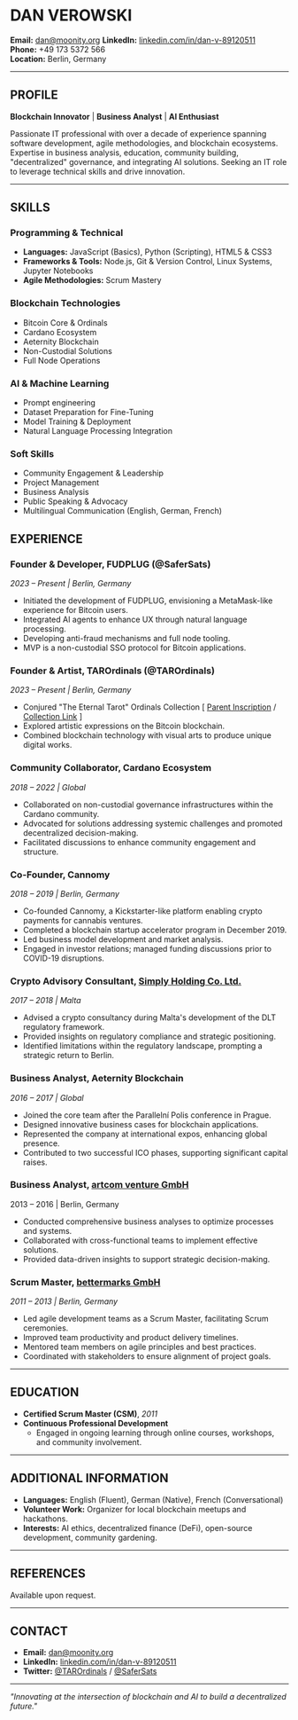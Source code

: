 # **DAN VEROWSKI**

**Email:** dan@moonity.org
**LinkedIn:** [linkedin.com/in/dan-v-89120511](https://www.linkedin.com/in/dan-v-89120511)  
**Phone:** +49 173 5372 566  
**Location:** Berlin, Germany

---

## **PROFILE**

**Blockchain Innovator** | **Business Analyst** | **AI Enthusiast**

Passionate IT professional with over a decade of experience spanning software development, agile methodologies, and blockchain ecosystems. Expertise in business analysis, education, community building, "decentralized" governance, and integrating AI solutions. Seeking an IT role to leverage technical skills and drive innovation.

---

## **SKILLS**

### **Programming & Technical**

- **Languages:** JavaScript (Basics), Python (Scripting), HTML5 & CSS3
- **Frameworks & Tools:** Node.js, Git & Version Control, Linux Systems, Jupyter Notebooks
- **Agile Methodologies:** Scrum Mastery

### **Blockchain Technologies**

- Bitcoin Core & Ordinals
- Cardano Ecosystem
- Aeternity Blockchain
- Non-Custodial Solutions
- Full Node Operations

### **AI & Machine Learning**

- Prompt engineering
- Dataset Preparation for Fine-Tuning
- Model Training & Deployment
- Natural Language Processing Integration

### **Soft Skills**

- Community Engagement & Leadership
- Project Management
- Business Analysis
- Public Speaking & Advocacy
- Multilingual Communication (English, German, French)


## **EXPERIENCE**

### **Founder & Developer, FUDPLUG (@SaferSats)**
*2023 – Present | Berlin, Germany*

- Initiated the development of FUDPLUG, envisioning a MetaMask-like experience for Bitcoin users.
- Integrated AI agents to enhance UX through natural language processing.
- Developing anti-fraud mechanisms and full node tooling.
- MVP is a non-custodial SSO protocol for Bitcoin applications.

### **Founder & Artist, TAROrdinals (@TAROrdinals)**  
*2023 – Present | Berlin, Germany*

- Conjured "The Eternal Tarot" Ordinals Collection [ [Parent Inscription](https://ordinals.com/inscription/69027003) / [Collection Link](https://magiceden.io/ordinals/marketplace/the-eternal-tarot) ]
- Explored artistic expressions on the Bitcoin blockchain.
- Combined blockchain technology with visual arts to produce unique digital works.

### **Community Collaborator, Cardano Ecosystem**  
*2018 – 2022 | Global*

- Collaborated on non-custodial governance infrastructures within the Cardano community.
- Advocated for solutions addressing systemic challenges and promoted decentralized decision-making.
- Facilitated discussions to enhance community engagement and structure.

### **Co-Founder, Cannomy**  
*2018 – 2019 | Berlin, Germany*

- Co-founded Cannomy, a Kickstarter-like platform enabling crypto payments for cannabis ventures.
- Completed a blockchain startup accelerator program in December 2019.
- Led business model development and market analysis.
- Engaged in investor relations; managed funding discussions prior to COVID-19 disruptions.

### **Crypto Advisory Consultant, [Simply Holding Co. Ltd.](https://www.linkedin.com/company/simply-holding-co-ltd-/)**
*2017 – 2018 | Malta*

- Advised a crypto consultancy during Malta's development of the DLT regulatory framework.
- Provided insights on regulatory compliance and strategic positioning.
- Identified limitations within the regulatory landscape, prompting a strategic return to Berlin.

### **Business Analyst, Aeternity Blockchain**  
*2016 – 2017 | Global*

- Joined the core team after the Parallelní Polis conference in Prague.
- Designed innovative business cases for blockchain applications.
- Represented the company at international expos, enhancing global presence.
- Contributed to two successful ICO phases, supporting significant capital raises.

### **Business Analyst, [artcom venture GmbH](https://www.linkedin.com/company/artcom-venture-gmbh/)**
2013 – 2016 | Berlin, Germany

- Conducted comprehensive business analyses to optimize processes and systems.
- Collaborated with cross-functional teams to implement effective solutions.
- Provided data-driven insights to support strategic decision-making.

### **Scrum Master, [bettermarks GmbH](https://www.linkedin.com/company/bettermarks-gmbh/)**  
*2011 – 2013 | Berlin, Germany*

- Led agile development teams as a Scrum Master, facilitating Scrum ceremonies.
- Improved team productivity and product delivery timelines.
- Mentored team members on agile principles and best practices.
- Coordinated with stakeholders to ensure alignment of project goals.

---

## **EDUCATION**

- **Certified Scrum Master (CSM)**, *2011*
- **Continuous Professional Development**
  - Engaged in ongoing learning through online courses, workshops, and community involvement.

---

## **ADDITIONAL INFORMATION**

- **Languages:** English (Fluent), German (Native), French (Conversational)
- **Volunteer Work:** Organizer for local blockchain meetups and hackathons.
- **Interests:** AI ethics, decentralized finance (DeFi), open-source development, community gardening.

---

## **REFERENCES**

Available upon request.

---

## **CONTACT**

- **Email:** dan@moonity.org
- **LinkedIn:** [linkedin.com/in/dan-v-89120511](https://www.linkedin.com/in/dan-v-89120511)
- **Twitter:** [@TAROrdinals](https://twitter.com/TAROrdinals) / [@SaferSats](https://twitter.com/SaferSats)

---

*"Innovating at the intersection of blockchain and AI to build a decentralized future."*
